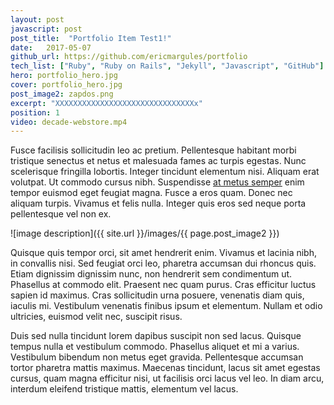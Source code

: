 ```yaml
---
layout: post
javascript: post
post_title:  "Portfolio Item Test1!"
date:   2017-05-07
github_url: https://github.com/ericmargules/portfolio
tech_list: ["Ruby", "Ruby on Rails", "Jekyll", "Javascript", "GitHub"]
hero: portfolio_hero.jpg
cover: portfolio_hero.jpg
post_image2: zapdos.png
excerpt: "XXXXXXXXXXXXXXXXXXXXXXXXXXXXXXXx"
position: 1
video: decade-webstore.mp4
---
```


Fusce facilisis sollicitudin leo ac pretium. Pellentesque habitant morbi tristique senectus et netus et malesuada fames ac turpis egestas. Nunc scelerisque fringilla lobortis. Integer tincidunt elementum nisi. Aliquam erat volutpat. Ut commodo cursus nibh. Suspendisse <a class="body_link" href="#">at metus semper</a> enim tempor euismod eget feugiat magna. Fusce a eros quam. Donec nec aliquam turpis. Vivamus et felis nulla. Integer quis eros sed neque porta pellentesque vel non ex.

![image description]({{ site.url }}/images/{{ page.post_image2 }})

Quisque quis tempor orci, sit amet hendrerit enim. Vivamus et lacinia nibh, in convallis nisi. Sed feugiat orci leo, pharetra accumsan dui rhoncus quis. Etiam dignissim dignissim nunc, non hendrerit sem condimentum ut. Phasellus at commodo elit. Praesent nec quam purus. Cras efficitur luctus sapien id maximus. Cras sollicitudin urna posuere, venenatis diam quis, iaculis mi. Vestibulum venenatis finibus ipsum et elementum. Nullam et odio ultricies, euismod velit nec, suscipit risus.

Duis sed nulla tincidunt lorem dapibus suscipit non sed lacus. Quisque tempus nulla et vestibulum commodo. Phasellus aliquet et mi a varius. Vestibulum bibendum non metus eget gravida. Pellentesque accumsan tortor pharetra mattis maximus. Maecenas tincidunt, lacus sit amet egestas cursus, quam magna efficitur nisi, ut facilisis orci lacus vel leo. In diam arcu, interdum eleifend tristique mattis, elementum vel lacus.